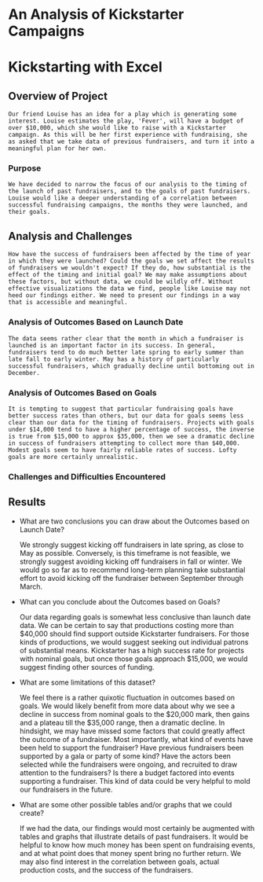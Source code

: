 # An Analysis of Kickstarter Campaigns
# Kickstarting with Excel

## Overview of Project
	
	Our friend Louise has an idea for a play which is generating some interest. Louise estimates the play, 'Fever', will have a budget of over $10,000, which she would like to raise with a Kickstarter campaign. As this will be her first experience with fundraising, she as asked that we take data of previous fundraisers, and turn it into a meaningful plan for her own. 

### Purpose
	
	We have decided to narrow the focus of our analysis to the timing of the launch of past fundraisers, and to the goals of past fundraisers. Louise would like a deeper understanding of a correlation between successful fundraising campaigns, the months they were launched, and their goals.

## Analysis and Challenges

	How have the success of fundraisers been affected by the time of year in which they were launched? Could the goals we set affect the results of fundraisers we wouldn't expect? If they do, how substantial is the effect of the timing and initial goal? We may make assumptions about these factors, but without data, we could be wildly off. Without effective visualizations the data we find, people like Louise may not heed our findings either. We need to present our findings in a way that is accessible and meaningful.

### Analysis of Outcomes Based on Launch Date
	
	The data seems rather clear that the month in which a fundraiser is launched is an important factor in its success. In general, fundraisers tend to do much better late spring to early summer than late fall to early winter. May has a history of particularly successful fundraisers, which gradually decline until bottoming out in December. 

### Analysis of Outcomes Based on Goals

	It is tempting to suggest that particular fundraising goals have better success rates than others, but our data for goals seems less clear than our data for the timing of fundraisers. Projects with goals under $14,000 tend to have a higher percentage of success, the inverse is true from $15,000 to approx $35,000, then we see a dramatic decline in success of fundraisers attempting to collect more than $40,000. Modest goals seem to have fairly reliable rates of success. Lofty goals are more certainly unrealistic.

### Challenges and Difficulties Encountered
	

## Results

- What are two conclusions you can draw about the Outcomes based on Launch Date?

	We strongly suggest kicking off fundraisers in late spring, as close to May as possible. Conversely, is this timeframe is not feasible, we strongly suggest avoiding kicking off fundraisers in fall or winter. We would go so far as to recommend long-term planning take substantial effort to avoid kicking off the fundraiser between September through March.

- What can you conclude about the Outcomes based on Goals?

	Our data regarding goals is somewhat less conclusive than launch date data. We can be certain to say that productions costing more than $40,000 should find support outside Kickstarter fundraisers. For those kinds of productions, we would suggest seeking out individual patrons of substantial means. Kickstarter has a high success rate for projects with nominal goals, but once those goals approach $15,000, we would suggest finding other sources of funding.	

- What are some limitations of this dataset?

	We feel there is a rather quixotic fluctuation in outcomes based on goals. We would likely benefit from more data about why we see a decline in success from nominal goals to the $20,000 mark, then gains and a plateau till the $35,000 range, then a dramatic decline.
	In hindsight, we may have missed some factors that could greatly affect the outcome of a fundraiser. Most importantly, what kind of events have been held to support the fundraiser? Have previous fundraisers been supported by a gala or party of some kind? Have the actors been selected while the fundraisers were ongoing, and recruited to draw attention to the fundraisers? Is there a budget factored into events supporting a fundraiser. This kind of data could be very helpful to mold our fundraisers in the future.


- What are some other possible tables and/or graphs that we could create?
	
	If we had the data, our findings would most certainly be augmented with tables and graphs that illustrate details of past fundraisers. It would be helpful to know how much money has been spent on fundraising events, and at what point does that money spent bring no further return. We may also find interest in the correlation between goals, actual production costs, and the success of the fundraisers.

